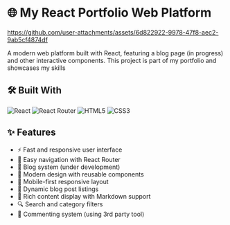 # 🌐 My React Portfolio Web Platform


https://github.com/user-attachments/assets/6d822922-9978-47f8-aec2-9ab5cf4874df


A modern web platform built with React, featuring a blog page (in progress) and other interactive components. This project is part of my portfolio and showcases my skills

## 🛠️ Built With

![React](https://img.shields.io/badge/React-20232A?style=for-the-badge&logo=react&logoColor=61DAFB)
![React Router](https://img.shields.io/badge/React_Router-CA4245?style=for-the-badge&logo=react-router&logoColor=white)
![HTML5](https://img.shields.io/badge/HTML5-E34F26?style=for-the-badge&logo=html5&logoColor=white)
![CSS3](https://img.shields.io/badge/CSS3-1572B6?style=for-the-badge&logo=css3&logoColor=white)

## ✨ Features

- ⚡ Fast and responsive user interface
- 🧭 Easy navigation with React Router
- 📝 Blog system (under development)
- 🎨 Modern design with reusable components
- 📱 Mobile-first responsive layout
- 📄 Dynamic blog post listings
- 🔋 Rich content display with Markdown support
- 🔍 Search and category filters
- 💬 Commenting system (using 3rd party tool)
